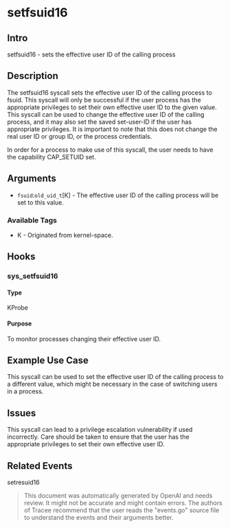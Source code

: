 
# setfsuid16

## Intro
setfsuid16 - sets the effective user ID of the calling process

## Description
The setfsuid16 syscall sets the effective user ID of the calling process to fsuid. This syscall will only be successful if the user process has the appropriate privileges to set their own effective user ID to the given value. This syscall can be used to change the effective user ID of the calling process, and it may also set the saved set-user-ID if the user has appropriate privileges. It is important to note that this does not change the real user ID or group ID, or the process credentials. 

In order for a process to make use of this syscall, the user needs to have the capability CAP_SETUID set.

## Arguments
* `fsuid`:`old_uid_t`[K] - The effective user ID of the calling process will be set to this value.

### Available Tags
* K - Originated from kernel-space.

## Hooks
### sys_setfsuid16
#### Type
KProbe
#### Purpose
To monitor processes changing their effective user ID.

## Example Use Case
This syscall can be used to set the effective user ID of the calling process to a different value, which might be necessary in the case of switching users in a process.

## Issues
This syscall can lead to a privilege escalation vulnerability if used incorrectly. Care should be taken to ensure that the user has the appropriate privileges to set their own effective user ID.

## Related Events
setresuid16

> This document was automatically generated by OpenAI and needs review. It might
> not be accurate and might contain errors. The authors of Tracee recommend that
> the user reads the "events.go" source file to understand the events and their
> arguments better.
